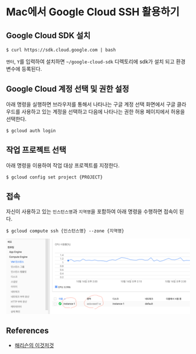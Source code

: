 # Mac에서 Google Cloud SSH 활용하기

## Google Cloud SDK 설치

```
$ curl https://sdk.cloud.google.com | bash
```

`엔터`, `Y`를 입력하여 설치하면 `~/google-cloud-sdk` 디렉토리에 sdk가 설치 되고 환경변수에 등록된다.

## Google Cloud 계정 선택 및 권한 설정

아래 명령을 실행하면 브라우저를 통해서 나타나는 구글 계정 선택 화면에서 구글 클라우드를 사용하고 있는 계정을 선택하고 다음에 나타나는 권한 허용 페이지에서 허용을 선택한다.

```
$ gcloud auth login
```

## 작업 프로젝트 선택

아래 명령을 이용하여 작업 대상 프로젝트를 지정한다.

```
$ gcloud config set project {PROJECT}
```

## 접속

자신이 사용하고 있는 `인스턴스명`과 `지역명`을 포함하여 아래 명령을 수행하면 접속이 된다.

```
$ gcloud compute ssh {인스턴스명} --zone {지역명}
```

![using_ssh_on_mac_00](using_ssh_on_mac_00.png)

## References

- [해리슨의 이것저것](https://calmlake79.wordpress.com/tag/ssh/)
